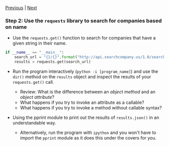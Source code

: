 [Previous](exercise-1.md) |  [Next](exercise-3.md)
### Step 2: Use the `requests` library to search for companies based on name 
* Use the `requests.get()` function to search for companies that have a given
string in their name.
```python
if __name__ == "__main__":
    search_url = "{}/{}".format("http://api.searchcompany.us/1.0/search", "Panda")
    results = requests.get(search_url)
```
* Run the program interactively (`python -i [program_name]`) and use the 
`dir()` method on the `results` object and inspect the results of your 
`requests.get()` call.
    * Review: What is the difference between an _object method_ and an _object attribute_?
    * What happens if you try to invoke an attribute as a callable?
    * What happens if you try to invoke a method without callable syntax?
    
* Using the pprint module to print out the results of `results.json()` in an
understandable way.
    * Alternatively, run the program with `ipython` and you won't have to 
    import the `pprint` module as it does this under the covers for you.
